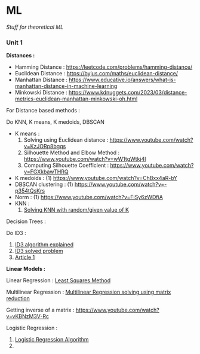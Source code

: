 # ML
*Stuff for theoretical ML*
### Unit 1
**Distances :**

* Hamming Distance : https://leetcode.com/problems/hamming-distance/
* Euclidean Distance : https://byjus.com/maths/euclidean-distance/
* Manhattan Distance : https://www.educative.io/answers/what-is-manhattan-distance-in-machine-learning
* Minkowski Distance : https://www.kdnuggets.com/2023/03/distance-metrics-euclidean-manhattan-minkowski-oh.html

For Distance based methods : 

Do KNN, K means, K medoids, DBSCAN 
* K means :
   1. Solving using Euclidean distance : https://www.youtube.com/watch?v=KzJORp8bgqs
   2. Silhouette Method and Elbow Method : https://www.youtube.com/watch?v=wW1tgWtkj4I
   3. Computing Silhouette Coefficient : https://www.youtube.com/watch?v=FGXkbawTHRQ
* K medoids : (1) https://www.youtube.com/watch?v=ChBxx4aR-bY
* DBSCAN clustering : (1) https://www.youtube.com/watch?v=-p354tQsKrs
* Norm : (1) https://www.youtube.com/watch?v=FiSy6zWDfiA
* KNN :
  1. [Solving KNN with random/given value of K](https://www.youtube.com/watch?v=Vk9lGGODaJA)
  

Decision Trees : 

Do ID3 : 
1. [ID3 algorithm explained](https://www.youtube.com/watch?v=K-oGwFoCGU0)
2. [ID3 solved problem](https://www.youtube.com/watch?v=coOTEc-0OGw)
3. [Article 1](https://www.cse.unsw.edu.au/~cs9417ml/DT1/decisiontreealgorithm.html#:~:text=ID3%20is%20a%20simple%20decision,attribute%20at%20every%20tree%20node.)

**Linear Models :**

Linear Regression : [Least Squares Method](https://www.youtube.com/watch?v=QcPycBZomac)

Multilinear Regression : [Multilinear Regression solving using matrix reduction](https://www.youtube.com/watch?v=_OyKjstWe80)

Getting inverse of a matrix : https://www.youtube.com/watch?v=vKBNzM3V-Rc

Logistic Regression :
1. [Logistic Regression Algorithm](https://www.youtube.com/watch?v=2C8IqOLO1os)
2. 
